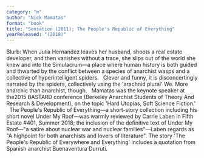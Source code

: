 ```yaml
---
category: "m"
author: "Nick Mamatas"
format: "book"
title: "Sensation (2011); The People's Republic of Everything"
yearReleased: "(2018)"
---
```

Blurb: When Julia Hernandez leaves her husband, shoots a real estate developer, and then vanishes without a trace, she slips out of the world she knew and into the Simulacrum—a place where human history is both guided and thwarted by the conflict between a species of anarchist wasps and a collective of hyperintelligent spiders.
 
Clever and funny, it is disconcertingly narrated by the spiders, collectively using the 'arachnid plural' We. More anarchic than anarchist, though.
 
Mamatas was the keynote speaker at the2015 BASTARD conference (Berkeley Anarchist Students of Theory And Research & Development), on the topic 'Hard Utopias, Soft Science Fiction.'
 
The People's Republic of Everything—a short-story collection including his short novel Under My Roof—was warmly reviewed by Carrie Laben in Fifth Estate #401, Summer 2018; the inclusion of the definitive text of Under My Roof—"a satire about nuclear war and nuclear families"—Laben regards as "A highpoint for both anarchists and lovers of literature". The story 'The People's Republic of Everywhere and Everything' includes a quotation from Spanish anarchist Buenaventura Durruti.
